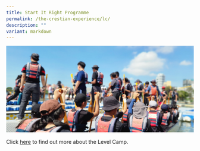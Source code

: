 ```yaml
---
title: Start It Right Programme
permalink: /the-crestian-experience/lc/
description: ""
variant: markdown
---
```

![](/images/Header%20Picture%20Google%20Sites/Level_camp.jpg)

Click [here](https://sites.google.com/moe.edu.sg/prcss-levelcamp/) to find out more about the Level Camp.